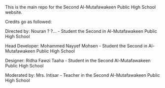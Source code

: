 This is the main repo for the Second Al-Mutafawakeen Public High School website.

Credits go as followed:

Directed by: Nouran ? ?... - Student the Second in Al-Mutafawakeen Public High School

Head Developer: Mohammed Nayyef Mohsen - Student the Second in Al-Mutafawakeen Public High School

Designer: Ridha Fawzi Taaha - Student in the Second Al-Mutafawakeen Public High School

Moderated by: Mrs. Intisar - Teacher in the Second Al-Mutafawakeen Public High School